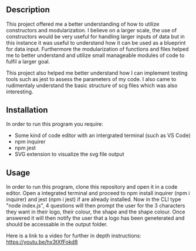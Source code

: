 # <SCG-Logo-Generator>

## Description

This project offered me a better understanding of how to utilize constructors and modularization. I believe on a larger scale, the use of constructors would be very useful for handling larger inputs of data but in this instance it was useful to understand how it can be used as a blueprint for data input. Furthermore the modularization of functions and files helped me to better understand and utilize small manageable modules of code to fulfil a larger goal.

This project also helped me better understand how I can implement testing tools such as jest to assess the parameters of my code. I also came to rudimentaly understand the basic structure of scg files which was also interesting.


## Installation

In order to run this program you require:

- Some kind of code editor with an intergrated terminal (such as VS Code)
- npm inquirer
- npm jest
- SVG extension to visualize the svg file output

## Usage

In order to run this program, clone this repository and open it in a code editor. Open a integrated terminal and proceed to npm install inquirer (npm i inquirer) and jest (npm i jest) if are already installed. Now in the CLI type "node index.js", 4 questions will then prompt the user for the 3 characters they want in their logo, their colour, the shape and the shape colour. Once answered it will then notify the user that a logo has been geneterated and should be accessable in the output folder.

Here is a link to a video for further in depth instructions: https://youtu.be/hx3tXfFokd8